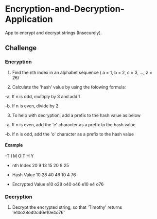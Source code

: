 # Encryption-and-Decryption-Application
App to encrypt and decrypt strings (Insecurely).


## Challenge

### Encryption

1. Find the nth index in an alphabet sequence ( a = 1, b = 2, c = 3, ..., z = 26)

2. Calculate the 'hash' value by using the folowing formula:
  
-a. If n is odd, multiply by 3 and add 1.
    
-b. If n is even, divide by 2.
    
3. To help with decryption, add a prefix to the hash value as below

-a. If n is even, add the 'e' character as a prefix to the hash value
    
-b. If n is odd, add the 'o' character as a prefix to the hash value
    
#### Example

-T     I     M     O     T     H     Y
- nth Index             20    9    13    15    20     8    25


- Hash Value            10    28   40    46    10     4    76


- Encrypted Value       e10  o28  o40    o46   e10   e4    o76


### Decryption

1. Decrypt the encrypted string, so that 'Timothy' returns 'e10o28o40o46e10e4o76'

